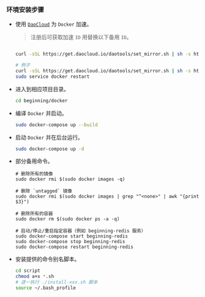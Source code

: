 
### 环境安装步骤

* 使用 [`DaoCloud`](https://www.daocloud.io/mirror) 为 `Docker` 加速。

    > 注册后可获取加速 `ID` 用替换以下备用 `ID`。

    ```bash

    curl -sSL https://get.daocloud.io/daotools/set_mirror.sh | sh -s http://{ID}.m.daocloud.io

    # 例子
    curl -sSL https://get.daocloud.io/daotools/set_mirror.sh | sh -s http://8dd58468.m.daocloud.io
    sudo service docker restart
    ```

* 进入到相应项目目录。

    ```bash
    cd beginning/docker
    ```

* 编译 `Docker` 并启动。

    ```bash
    sudo docker-compose up --build
    ```

* 启动 `Docker` 并在后台运行。

    ```bash
    sudo docker-compose up -d
    ```

* 部分备用命令。

    ```
    # 删除所有的镜像
    sudo docker rmi $(sudo docker images -q)

    # 删除 `untagged` 镜像
    sudo docker rmi $(sudo docker images | grep "^<none>" | awk "{print $3}")

    # 删除所有的容器
    sudo docker rm $(sudo docker ps -a -q)

    # 启动/停止/重启指定容器（例如 beginning-redis 服务）
    sudo docker-compose start beginning-redis
    sudo docker-compose stop beginning-redis
    sudo docker-compose restart beginning-redis
    ```

* 安装提供的命令别名脚本。

    ```bash
    cd script
    chmod a+x *.sh
    # 逐一执行 ./install-xxx.sh 脚本
    source ~/.bash_profile
    ```
